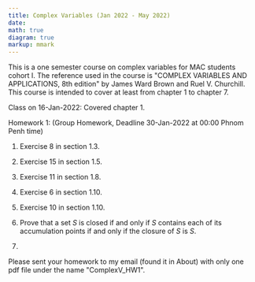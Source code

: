 ```yaml
---
title: Complex Variables (Jan 2022 - May 2022)
date: 
math: true
diagram: true
markup: mmark
---
```

This is a one semester course on complex variables for MAC students cohort I. The reference used in the course is "COMPLEX VARIABLES AND APPLICATIONS, 8th edition" by James Ward Brown and Ruel V. Churchill. This course is intended to cover at least from chapter 1 to chapter 7.

Class on 16-Jan-2022: Covered chapter 1.

Homework 1: (Group Homework, Deadline 30-Jan-2022 at 00:00 Phnom Penh time)

1. Exercise 8 in section 1.3.

2. Exercise 15 in section 1.5.

3. Exercise 11 in section 1.8.

4. Exercise 6 in section 1.10.

5. Exercise 10 in section 1.10.

6. Prove that a set $S$ is closed if and only if $S$ contains each of its accumulation points if and only if the closure of $S$ is $S$.

7. 

Please sent your homework to my email (found it in About) with only one pdf file under the name "ComplexV_HW1".

